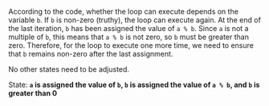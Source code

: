 According to the code, whether the loop can execute depends on the variable `b`. If `b` is non-zero (truthy), the loop can execute again. At the end of the last iteration, `b` has been assigned the value of `a % b`. Since `a` is not a multiple of `b`, this means that `a % b` is not zero, so `b` must be greater than zero. Therefore, for the loop to execute one more time, we need to ensure that `b` remains non-zero after the last assignment. 

No other states need to be adjusted.

State: **`a` is assigned the value of `b`, `b` is assigned the value of `a % b`, and `b` is greater than 0**